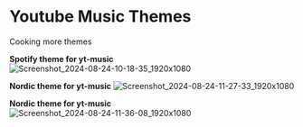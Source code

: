 # Youtube Music Themes

Cooking more themes

**Spotify theme for yt-music** 
![Screenshot_2024-08-24-10-18-35_1920x1080](https://github.com/user-attachments/assets/dd574626-4387-4e98-b423-95b9dd7584c5)

**Nordic theme for yt-music** 
![Screenshot_2024-08-24-11-27-33_1920x1080](https://github.com/user-attachments/assets/39d74799-b42f-4e28-8842-78ae14b2a1c7)

**Nordic theme for yt-music** 
![Screenshot_2024-08-24-11-36-08_1920x1080](https://github.com/user-attachments/assets/c53ab03c-68a6-4d0c-aa48-ee7f9af3a2cb)





